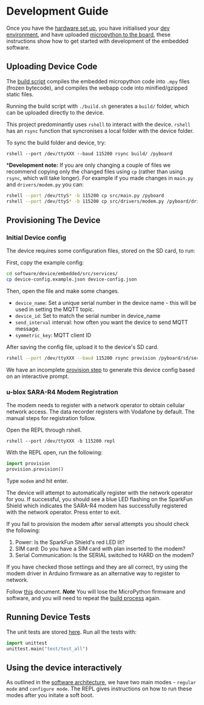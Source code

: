 # Development Guide

Once you have the [hardware set up](hardware_setup.md), you have initialised your [dev environment](dev_environment_setup.md), and have uploaded [micropython to the board](micropython_build.md), these instructions show how to get started with development of the embedded software.

## Uploading Device Code

The [build script](/software/device/build.sh) compiles the embedded micropython code into `.mpy` files (frozen bytecode), and compiles the webapp code into minified/gzipped static files.

Running the build script with `./build.sh` generates a `build/` folder, which can be uploaded directly to the device.

This project predominantly uses `rshell` to interact with the device. `rshell` has an `rsync` function that syncronises a local folder with the device folder.

To sync the build folder and device, try:

```repl
rshell --port /dev/ttyXXX --baud 115200 rsync build/ /pyboard
```

***Development note:** If you are only changing a couple of files we recommend copying only the changed files using `cp` (rather than using `rsync`, which will take longer). For example if you made changes in `main.py` and `drivers/modem.py` you can:

```bash
rshell --port /dev/ttyS* -b 115200 cp src/main.py /pyboard
rshell --port /dev/ttyS* -b 115200 cp src/drivers/modem.py /pyboard/drivers
```

## Provisioning The Device

### Initial Device config

The device requires some configuration files, stored on the SD card, to run:

First, copy the example config:

```bash
cd software/device/embedded/src/services/
cp device-config.example.json device-config.json
```

Then, open the file and make some changes.

- `device_name`: Set a unique serial number in the device name - this will be used in setting the MQTT topic.
- `device_id`: Set to match the serial number in device_name
- `send_interval` interval: how often you want the device to send MQTT message.
- `symmetric_key`: MQTT client ID

After saving the config file, upload it to the device's SD card.

```bash
rshell --port /dev/ttyXXX --baud 115200 rsync provision /pyboard/sd/services
```

We have an incomplete [provision step](/software/device/embedded/src/provision.py) to generate this device config based on an interactive prompt.

### u-blox SARA-R4 Modem Registration

The modem needs to register with a network operator to obtain cellular network access. The data recorder registers with Vodafone by default. The manual steps for registration follow.

Open the REPL through rshell.

```shell
rshell --port /dev/ttyXXX -b 115200 repl
```

With the REPL open, run the following:

```python
import provision
provision.provision()
```

Type `modem` and hit enter.

The device will attempt to automatically register with the network operator for you. If successful, you should see a blue LED flashing on the SparkFun Shield which indicates the SARA-R4 modem has successfully registered with the network operator. Press enter to exit.

If you fail to provision the modem after serval attempts you should check the following:

1. Power: Is the SparkFun Shield's red LED lit?
1. SIM card: Do you have a SIM card with plan inserted to the modem?
1. Serial Communication: Is the SERIAL switched to HARD on the modem?

If you have checked those settings and they are all correct, try using the modem driver in Arduino firmware as an alternative way to register to network.

Follow [this](../research/hardware/ublox_modem/Arduino_ESP32/ESP32_Register/README.md) document. ***Note*** You will lose the MicroPython firmware and software, and you will need to repeat the [build process](micropython_build.md) again.

## Running Device Tests

The unit tests are stored [here](software/device/embedded/src/test/test_all.py). Run all the tests with:

```python
import unittest
unittest.main("test/test_all")
```

## Using the device interactively

As outlined in the [software architecture](./architecture/embedded_sw_architecture), we have two main modes - `regular mode` and `configure mode`. The REPL gives instructions on how to run these modes after you initate a soft boot.
